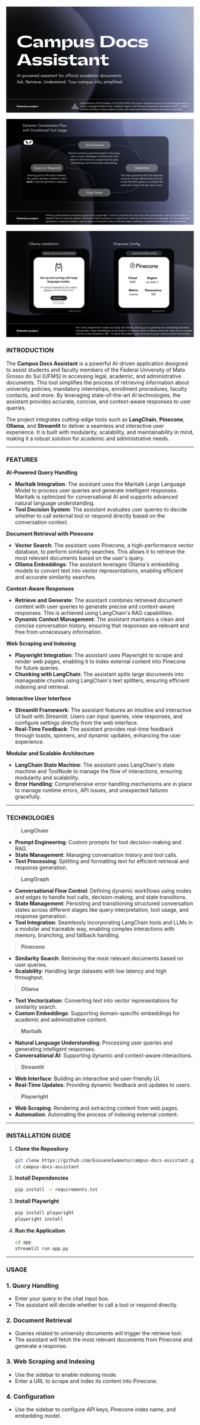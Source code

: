 ![image_banner](image/banner.png)

![image_rag_flow](image/rag_flow.png)

![image_install_guide](image/install_guide.png)

### **INTRODUCTION**

The **Campus Docs Assistant** is a powerful AI-driven application designed to assist students and faculty members of the Federal University of Mato Grosso do Sul (UFMS) in accessing legal, academic, and administrative documents. This tool simplifies the process of retrieving information about university policies, mandatory internships, enrollment procedures, faculty contacts, and more. By leveraging state-of-the-art AI technologies, the assistant provides accurate, concise, and context-aware responses to user queries.

The project integrates cutting-edge tools such as **LangChain**, **Pinecone**, **Ollama**, and **Streamlit** to deliver a seamless and interactive user experience. It is built with modularity, scalability, and maintainability in mind, making it a robust solution for academic and administrative needs.

---

### **FEATURES**

**AI-Powered Query Handling**

- **Maritalk Integration**: The assistant uses the Maritalk Large Language Model to process user queries and generate intelligent responses. Maritalk is optimized for conversational AI and supports advanced natural language understanding.
- **Tool Decision System**: The assistant evaluates user queries to decide whether to call external tool or respond directly based on the conversation context.

**Document Retrieval with Pinecone**

- **Vector Search**: The assistant uses Pinecone, a high-performance vector database, to perform similarity searches. This allows it to retrieve the most relevant documents based on the user's query.
- **Ollama Embeddings**: The assistant leverages Ollama's embedding models to convert text into vector representations, enabling efficient and accurate similarity searches.

**Context-Aware Responses**

- **Retrieve and Generate**: The assistant combines retrieved document content with user queries to generate precise and context-aware responses. This is achieved using LangChain's RAG capabilities.
- **Dynamic Context Management**: The assistant maintains a clean and concise conversation history, ensuring that responses are relevant and free from unnecessary information.

**Web Scraping and Indexing**

- **Playwright Integration**: The assistant uses Playwright to scrape and render web pages, enabling it to index external content into Pinecone for future queries.
- **Chunking with LangChain**: The assistant splits large documents into manageable chunks using LangChain's text splitters, ensuring efficient indexing and retrieval.

**Interactive User Interface**

- **Streamlit Framework**: The assistant features an intuitive and interactive UI built with Streamlit. Users can input queries, view responses, and configure settings directly from the web interface.
- **Real-Time Feedback**: The assistant provides real-time feedback through toasts, spinners, and dynamic updates, enhancing the user experience.

**Modular and Scalable Architecture**

- **LangChain State Machine**: The assistant uses LangChain's state machine and ToolNode to manage the flow of interactions, ensuring modularity and scalability.
- **Error Handling**: Comprehensive error handling mechanisms are in place to manage runtime errors, API issues, and unexpected failures gracefully.

---

### **TECHNOLOGIES**

> **LangChain**

- **Prompt Engineering**: Custom prompts for tool decision-making and RAG.
- **State Management**: Managing conversation history and tool calls.
- **Text Processing**: Splitting and formatting text for efficient retrieval and response generation.

> **LangGraph**

- **Conversational Flow Control**: Defining dynamic workflows using nodes and edges to handle tool calls, decision-making, and state transitions.
- **State Management**: Persisting and transitioning structured conversation states across different stages like query interpretation, tool usage, and response generation.
- **Tool Integration**: Seamlessly incorporating LangChain tools and LLMs in a modular and traceable way, enabling complex interactions with memory, branching, and fallback handling.

> **Pinecone**

- **Similarity Search**: Retrieving the most relevant documents based on user queries.
- **Scalability**: Handling large datasets with low latency and high throughput.

> **Ollama**

- **Text Vectorization**: Converting text into vector representations for similarity search.
- **Custom Embeddings**: Supporting domain-specific embeddings for academic and administrative content.

> **Maritalk**

- **Natural Language Understanding**: Processing user queries and generating intelligent responses.
- **Conversational AI**: Supporting dynamic and context-aware interactions.

> **Streamlit**

- **Web Interface**: Building an interactive and user-friendly UI.
- **Real-Time Updates**: Providing dynamic feedback and updates to users.

> **Playwright**

- **Web Scraping**: Rendering and extracting content from web pages.
- **Automation**: Automating the process of indexing external content.

---

### **INSTALLATION GUIDE**

1. **Clone the Repository**
   ```bash
   git clone https://github.com/GiovaneIwamoto/campus-docs-assistant.git
   cd campus-docs-assistant
   ```

2. **Install Dependencies**
   ```bash
   pip install -r requirements.txt
   ```

3. **Install Playwright**
   ```bash
   pip install playwright
   playwright install
   ```

5. **Run the Application**
   ```bash
   cd app
   streamlit run app.py
   ```

---

### **USAGE**

### **1. Query Handling**
- Enter your query in the chat input box.
- The assistant will decide whether to call a tool or respond directly.

### **2. Document Retrieval**
- Queries related to university documents will trigger the retrieve tool.
- The assistant will fetch the most relevant documents from Pinecone and generate a response.

### **3. Web Scraping and Indexing**
- Use the sidebar to enable indexing mode.
- Enter a URL to scrape and index its content into Pinecone.

### **4. Configuration**
- Use the sidebar to configure API keys, Pinecone index name, and embedding model.

